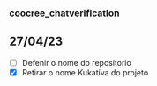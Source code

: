 ### coocree_chatverification
## 27/04/23

- [ ]  Defenir o nome do repositorio
- [x]  Retirar o nome Kukativa do projeto 
